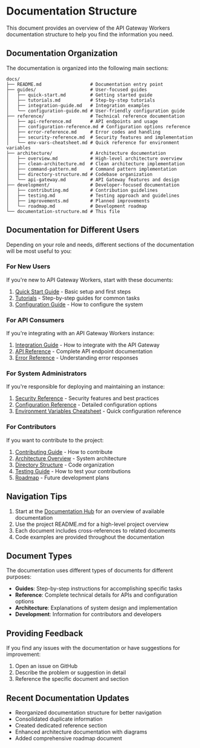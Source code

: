 # Documentation Structure

This document provides an overview of the API Gateway Workers documentation structure to help you find the information you need.

## Documentation Organization

The documentation is organized into the following main sections:

```
docs/
├── README.md                  # Documentation entry point
├── guides/                    # User-focused guides
│   ├── quick-start.md         # Getting started guide
│   ├── tutorials.md           # Step-by-step tutorials
│   ├── integration-guide.md   # Integration examples
│   └── configuration-guide.md # User-friendly configuration guide
├── reference/                 # Technical reference documentation
│   ├── api-reference.md       # API endpoints and usage
│   ├── configuration-reference.md # Configuration options reference
│   ├── error-reference.md     # Error codes and handling
│   ├── security-reference.md  # Security features and implementation
│   └── env-vars-cheatsheet.md # Quick reference for environment variables
├── architecture/              # Architecture documentation
│   ├── overview.md            # High-level architecture overview
│   ├── clean-architecture.md  # Clean architecture implementation
│   ├── command-pattern.md     # Command pattern implementation
│   ├── directory-structure.md # Codebase organization
│   └── api-gateway.md         # API Gateway features and design
├── development/               # Developer-focused documentation
│   ├── contributing.md        # Contribution guidelines
│   ├── testing.md             # Testing approach and guidelines
│   ├── improvements.md        # Planned improvements
│   └── roadmap.md             # Development roadmap
└── documentation-structure.md # This file
```

## Documentation for Different Users

Depending on your role and needs, different sections of the documentation will be most useful to you:

### For New Users

If you're new to API Gateway Workers, start with these documents:

1. [Quick Start Guide](guides/quick-start.md) - Basic setup and first steps
2. [Tutorials](guides/tutorials.md) - Step-by-step guides for common tasks
3. [Configuration Guide](guides/configuration-guide.md) - How to configure the system

### For API Consumers

If you're integrating with an API Gateway Workers instance:

1. [Integration Guide](guides/integration-guide.md) - How to integrate with the API Gateway
2. [API Reference](reference/api-reference.md) - Complete API endpoint documentation
3. [Error Reference](reference/error-reference.md) - Understanding error responses

### For System Administrators

If you're responsible for deploying and maintaining an instance:

1. [Security Reference](reference/security-reference.md) - Security features and best practices
2. [Configuration Reference](reference/configuration-reference.md) - Detailed configuration options
3. [Environment Variables Cheatsheet](../reference/env-vars-cheatsheet.md) - Quick configuration reference

### For Contributors

If you want to contribute to the project:

1. [Contributing Guide](development/contributing.md) - How to contribute
2. [Architecture Overview](architecture/overview.md) - System architecture
3. [Directory Structure](architecture/directory-structure.md) - Code organization
4. [Testing Guide](development/testing.md) - How to test your contributions
5. [Roadmap](development/roadmap.md) - Future development plans

## Navigation Tips

1. Start at the [Documentation Hub](README.md) for an overview of available documentation
2. Use the project README.md for a high-level project overview
3. Each document includes cross-references to related documents
4. Code examples are provided throughout the documentation

## Document Types

The documentation uses different types of documents for different purposes:

- **Guides**: Step-by-step instructions for accomplishing specific tasks
- **Reference**: Complete technical details for APIs and configuration options
- **Architecture**: Explanations of system design and implementation
- **Development**: Information for contributors and developers

## Providing Feedback

If you find any issues with the documentation or have suggestions for improvement:

1. Open an issue on GitHub
2. Describe the problem or suggestion in detail
3. Reference the specific document and section

## Recent Documentation Updates

- Reorganized documentation structure for better navigation
- Consolidated duplicate information
- Created dedicated reference section
- Enhanced architecture documentation with diagrams
- Added comprehensive roadmap document